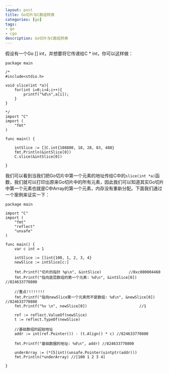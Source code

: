 ```yaml
---
layout: post
title: Go切片与C数组转换
categories: [go]
tags: 
- go
- cgo
description: Go切片与C数组转换
---
```


假设有一个Go [] int，并想要将它传递给C * int，你可以这样做：


```
package main

/*
#include<stdio.h>

void slice(int *a){
	for(int i=0;i<4;i++){
		printf("%d\n",a[i]);
	}
}

*/
import "C"
import (
	"fmt"
)

func main() {

	intSlice := []C.int{108880, 18, 28, 83, 488}
	fmt.Println(&intSlice[0])
	C.slice(&intSlice[0])

}

```

我们可以看到当我们把Go切片中第一个元素的地址传给C中的`slice(int *a)`函数，我们就可以打印出原来Go切片中的所有元素，因此我们可以知道其实Go切片中第一个元素也就是C中Array的第一个元素，内存没有重新分配。下面我们通过一个案例来证实一下：

```
package main

import "C"
import (
	"fmt"
	"reflect"
	"unsafe"
)

func main() {
	var c int = 1

	intSlice := []int{100, 1, 2, 3, 4}
	newSlice := intSlice[c:]

	fmt.Printf("切片的指针 %p\n", &intSlice)            //0xc000004460
	fmt.Printf("指向底层数组的第一个元素: %d\n", &intSlice[0]) //824633770800

	//重点!!!!!!!!
	fmt.Printf("指向newSlice第一个元素而不是数组: %d\n", &newSlice[0]) //824633770808
	fmt.Printf("%v \n", newSlice[0])                       //1

	ref := reflect.ValueOf(newSlice)
	t := reflect.TypeOf(newSlice)

	//基础数组的起始地址
	addr := int(ref.Pointer()) - (t.Align() * c) //824633770800

	fmt.Printf("基础数据的地址: %d\n", addr) //824633770800

	underArray := (*[5]int)(unsafe.Pointer(uintptr(addr)))
	fmt.Println(*underArray) //[100 1 2 3 4]

}

```

